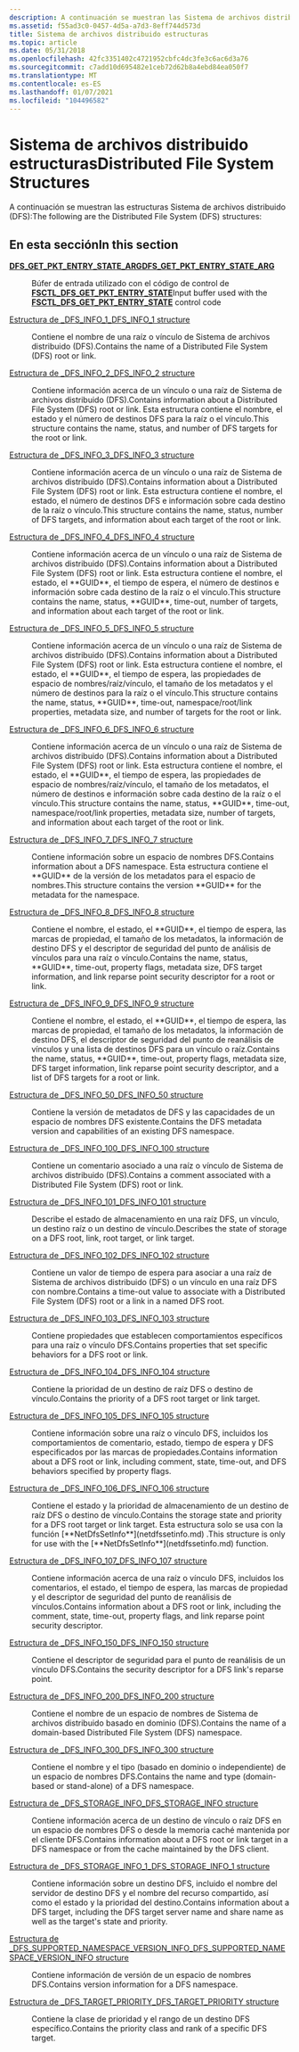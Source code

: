 ```yaml
---
description: A continuación se muestran las Sistema de archivos distribuido estructuras DFS
ms.assetid: f55ad3c0-0457-4d5a-a7d3-8eff744d573d
title: Sistema de archivos distribuido estructuras
ms.topic: article
ms.date: 05/31/2018
ms.openlocfilehash: 42fc3351402c4721952cbfc4dc3fe3c6ac6d3a76
ms.sourcegitcommit: c7add10d695482e1ceb72d62b8a4ebd84ea050f7
ms.translationtype: MT
ms.contentlocale: es-ES
ms.lasthandoff: 01/07/2021
ms.locfileid: "104496582"
---
```

# <a name="distributed-file-system-structures"></a><span data-ttu-id="54b14-103">Sistema de archivos distribuido estructuras</span><span class="sxs-lookup"><span data-stu-id="54b14-103">Distributed File System Structures</span></span>

<span data-ttu-id="54b14-104">A continuación se muestran las estructuras Sistema de archivos distribuido (DFS):</span><span class="sxs-lookup"><span data-stu-id="54b14-104">The following are the Distributed File System (DFS) structures:</span></span>

## <a name="in-this-section"></a><span data-ttu-id="54b14-105">En esta sección</span><span class="sxs-lookup"><span data-stu-id="54b14-105">In this section</span></span>

<dl> <dt>

[<span data-ttu-id="54b14-106">**DFS_GET_PKT_ENTRY_STATE_ARG**</span><span class="sxs-lookup"><span data-stu-id="54b14-106">**DFS_GET_PKT_ENTRY_STATE_ARG**</span></span>](/windows/win32/api/lmdfs/ns-lmdfs-dfs_get_pkt_entry_state_arg)
</dt> <dd>

<span data-ttu-id="54b14-107">Búfer de entrada utilizado con el código de control de [**FSCTL_DFS_GET_PKT_ENTRY_STATE**](fsctl-dfs-get-pkt-entry-state.md)</span><span class="sxs-lookup"><span data-stu-id="54b14-107">Input buffer used with the [**FSCTL_DFS_GET_PKT_ENTRY_STATE**](fsctl-dfs-get-pkt-entry-state.md) control code</span></span>
</dd> <dt>

[<span data-ttu-id="54b14-108">Estructura de _DFS_INFO_1</span><span class="sxs-lookup"><span data-stu-id="54b14-108">_DFS_INFO_1 structure</span></span>](/windows/desktop/api/lmdfs/ns-lmdfs-dfs_info_1)
</dt> <dd>
<span data-ttu-id="54b14-109">Contiene el nombre de una raíz o vínculo de Sistema de archivos distribuido (DFS).</span><span class="sxs-lookup"><span data-stu-id="54b14-109">Contains the name of a Distributed File System (DFS) root or link.</span></span>

</dd> <dt>

[<span data-ttu-id="54b14-110">Estructura de _DFS_INFO_2</span><span class="sxs-lookup"><span data-stu-id="54b14-110">_DFS_INFO_2 structure</span></span>](/windows/desktop/api/lmdfs/ns-lmdfs-dfs_info_2)
</dt> <dd>
<span data-ttu-id="54b14-111">Contiene información acerca de un vínculo o una raíz de Sistema de archivos distribuido (DFS).</span><span class="sxs-lookup"><span data-stu-id="54b14-111">Contains information about a Distributed File System (DFS) root or link.</span></span> <span data-ttu-id="54b14-112">Esta estructura contiene el nombre, el estado y el número de destinos DFS para la raíz o el vínculo.</span><span class="sxs-lookup"><span data-stu-id="54b14-112">This structure contains the name, status, and number of DFS targets for the root or link.</span></span>

</dd> <dt>

[<span data-ttu-id="54b14-113">Estructura de _DFS_INFO_3</span><span class="sxs-lookup"><span data-stu-id="54b14-113">_DFS_INFO_3 structure</span></span>](/windows/desktop/api/lmdfs/ns-lmdfs-dfs_info_3)
</dt> <dd>
<span data-ttu-id="54b14-114">Contiene información acerca de un vínculo o una raíz de Sistema de archivos distribuido (DFS).</span><span class="sxs-lookup"><span data-stu-id="54b14-114">Contains information about a Distributed File System (DFS) root or link.</span></span> <span data-ttu-id="54b14-115">Esta estructura contiene el nombre, el estado, el número de destinos DFS e información sobre cada destino de la raíz o vínculo.</span><span class="sxs-lookup"><span data-stu-id="54b14-115">This structure contains the name, status, number of DFS targets, and information about each target of the root or link.</span></span>

</dd> <dt>

[<span data-ttu-id="54b14-116">Estructura de _DFS_INFO_4</span><span class="sxs-lookup"><span data-stu-id="54b14-116">_DFS_INFO_4 structure</span></span>](/windows/desktop/api/lmdfs/ns-lmdfs-dfs_info_4)
</dt> <dd>
<span data-ttu-id="54b14-117">Contiene información acerca de un vínculo o una raíz de Sistema de archivos distribuido (DFS).</span><span class="sxs-lookup"><span data-stu-id="54b14-117">Contains information about a Distributed File System (DFS) root or link.</span></span> <span data-ttu-id="54b14-118">Esta estructura contiene el nombre, el estado, el **GUID**, el tiempo de espera, el número de destinos e información sobre cada destino de la raíz o el vínculo.</span><span class="sxs-lookup"><span data-stu-id="54b14-118">This structure contains the name, status, **GUID**, time-out, number of targets, and information about each target of the root or link.</span></span>

</dd> <dt>

[<span data-ttu-id="54b14-119">Estructura de _DFS_INFO_5</span><span class="sxs-lookup"><span data-stu-id="54b14-119">_DFS_INFO_5 structure</span></span>](/windows/desktop/api/lmdfs/ns-lmdfs-dfs_info_5)
</dt> <dd>
<span data-ttu-id="54b14-120">Contiene información acerca de un vínculo o una raíz de Sistema de archivos distribuido (DFS).</span><span class="sxs-lookup"><span data-stu-id="54b14-120">Contains information about a Distributed File System (DFS) root or link.</span></span> <span data-ttu-id="54b14-121">Esta estructura contiene el nombre, el estado, el **GUID**, el tiempo de espera, las propiedades de espacio de nombres/raíz/vínculo, el tamaño de los metadatos y el número de destinos para la raíz o el vínculo.</span><span class="sxs-lookup"><span data-stu-id="54b14-121">This structure contains the name, status, **GUID**, time-out, namespace/root/link properties, metadata size, and number of targets for the root or link.</span></span>

</dd> <dt>

[<span data-ttu-id="54b14-122">Estructura de _DFS_INFO_6</span><span class="sxs-lookup"><span data-stu-id="54b14-122">_DFS_INFO_6 structure</span></span>](/windows/desktop/api/lmdfs/ns-lmdfs-dfs_info_6)
</dt> <dd>
<span data-ttu-id="54b14-123">Contiene información acerca de un vínculo o una raíz de Sistema de archivos distribuido (DFS).</span><span class="sxs-lookup"><span data-stu-id="54b14-123">Contains information about a Distributed File System (DFS) root or link.</span></span> <span data-ttu-id="54b14-124">Esta estructura contiene el nombre, el estado, el **GUID**, el tiempo de espera, las propiedades de espacio de nombres/raíz/vínculo, el tamaño de los metadatos, el número de destinos e información sobre cada destino de la raíz o el vínculo.</span><span class="sxs-lookup"><span data-stu-id="54b14-124">This structure contains the name, status, **GUID**, time-out, namespace/root/link properties, metadata size, number of targets, and information about each target of the root or link.</span></span>

</dd> <dt>

[<span data-ttu-id="54b14-125">Estructura de _DFS_INFO_7</span><span class="sxs-lookup"><span data-stu-id="54b14-125">_DFS_INFO_7 structure</span></span>](/windows/desktop/api/lmdfs/ns-lmdfs-dfs_info_7)
</dt> <dd>
<span data-ttu-id="54b14-126">Contiene información sobre un espacio de nombres DFS.</span><span class="sxs-lookup"><span data-stu-id="54b14-126">Contains information about a DFS namespace.</span></span> <span data-ttu-id="54b14-127">Esta estructura contiene el **GUID** de la versión de los metadatos para el espacio de nombres.</span><span class="sxs-lookup"><span data-stu-id="54b14-127">This structure contains the version **GUID** for the metadata for the namespace.</span></span>

</dd> <dt>

[<span data-ttu-id="54b14-128">Estructura de _DFS_INFO_8</span><span class="sxs-lookup"><span data-stu-id="54b14-128">_DFS_INFO_8 structure</span></span>](/windows/desktop/api/lmdfs/ns-lmdfs-dfs_info_8)
</dt> <dd>
<span data-ttu-id="54b14-129">Contiene el nombre, el estado, el **GUID**, el tiempo de espera, las marcas de propiedad, el tamaño de los metadatos, la información de destino DFS y el descriptor de seguridad del punto de análisis de vínculos para una raíz o vínculo.</span><span class="sxs-lookup"><span data-stu-id="54b14-129">Contains the name, status, **GUID**, time-out, property flags, metadata size, DFS target information, and link reparse point security descriptor for a root or link.</span></span>

</dd> <dt>

[<span data-ttu-id="54b14-130">Estructura de _DFS_INFO_9</span><span class="sxs-lookup"><span data-stu-id="54b14-130">_DFS_INFO_9 structure</span></span>](/windows/desktop/api/lmdfs/ns-lmdfs-dfs_info_9)
</dt> <dd>
<span data-ttu-id="54b14-131">Contiene el nombre, el estado, el **GUID**, el tiempo de espera, las marcas de propiedad, el tamaño de los metadatos, la información de destino DFS, el descriptor de seguridad del punto de reanálisis de vínculos y una lista de destinos DFS para un vínculo o raíz.</span><span class="sxs-lookup"><span data-stu-id="54b14-131">Contains the name, status, **GUID**, time-out, property flags, metadata size, DFS target information, link reparse point security descriptor, and a list of DFS targets for a root or link.</span></span>

</dd> <dt>

[<span data-ttu-id="54b14-132">Estructura de _DFS_INFO_50</span><span class="sxs-lookup"><span data-stu-id="54b14-132">_DFS_INFO_50 structure</span></span>](/windows/desktop/api/lmdfs/ns-lmdfs-dfs_info_50)
</dt> <dd>
<span data-ttu-id="54b14-133">Contiene la versión de metadatos de DFS y las capacidades de un espacio de nombres DFS existente.</span><span class="sxs-lookup"><span data-stu-id="54b14-133">Contains the DFS metadata version and capabilities of an existing DFS namespace.</span></span>

</dd> <dt>

[<span data-ttu-id="54b14-134">Estructura de _DFS_INFO_100</span><span class="sxs-lookup"><span data-stu-id="54b14-134">_DFS_INFO_100 structure</span></span>](/windows/desktop/api/lmdfs/ns-lmdfs-dfs_info_100)
</dt> <dd>
<span data-ttu-id="54b14-135">Contiene un comentario asociado a una raíz o vínculo de Sistema de archivos distribuido (DFS).</span><span class="sxs-lookup"><span data-stu-id="54b14-135">Contains a comment associated with a Distributed File System (DFS) root or link.</span></span>

</dd> <dt>

[<span data-ttu-id="54b14-136">Estructura de _DFS_INFO_101</span><span class="sxs-lookup"><span data-stu-id="54b14-136">_DFS_INFO_101 structure</span></span>](/windows/desktop/api/lmdfs/ns-lmdfs-dfs_info_101)
</dt> <dd>
<span data-ttu-id="54b14-137">Describe el estado de almacenamiento en una raíz DFS, un vínculo, un destino raíz o un destino de vínculo.</span><span class="sxs-lookup"><span data-stu-id="54b14-137">Describes the state of storage on a DFS root, link, root target, or link target.</span></span>

</dd> <dt>

[<span data-ttu-id="54b14-138">Estructura de _DFS_INFO_102</span><span class="sxs-lookup"><span data-stu-id="54b14-138">_DFS_INFO_102 structure</span></span>](/windows/desktop/api/lmdfs/ns-lmdfs-dfs_info_102)
</dt> <dd>
<span data-ttu-id="54b14-139">Contiene un valor de tiempo de espera para asociar a una raíz de Sistema de archivos distribuido (DFS) o un vínculo en una raíz DFS con nombre.</span><span class="sxs-lookup"><span data-stu-id="54b14-139">Contains a time-out value to associate with a Distributed File System (DFS) root or a link in a named DFS root.</span></span>

</dd> <dt>

[<span data-ttu-id="54b14-140">Estructura de _DFS_INFO_103</span><span class="sxs-lookup"><span data-stu-id="54b14-140">_DFS_INFO_103 structure</span></span>](/windows/desktop/api/lmdfs/ns-lmdfs-dfs_info_103)
</dt> <dd>
<span data-ttu-id="54b14-141">Contiene propiedades que establecen comportamientos específicos para una raíz o vínculo DFS.</span><span class="sxs-lookup"><span data-stu-id="54b14-141">Contains properties that set specific behaviors for a DFS root or link.</span></span>

</dd> <dt>

[<span data-ttu-id="54b14-142">Estructura de _DFS_INFO_104</span><span class="sxs-lookup"><span data-stu-id="54b14-142">_DFS_INFO_104 structure</span></span>](/windows/desktop/api/lmdfs/ns-lmdfs-dfs_info_104)
</dt> <dd>
<span data-ttu-id="54b14-143">Contiene la prioridad de un destino de raíz DFS o destino de vínculo.</span><span class="sxs-lookup"><span data-stu-id="54b14-143">Contains the priority of a DFS root target or link target.</span></span>

</dd> <dt>

[<span data-ttu-id="54b14-144">Estructura de _DFS_INFO_105</span><span class="sxs-lookup"><span data-stu-id="54b14-144">_DFS_INFO_105 structure</span></span>](/windows/desktop/api/lmdfs/ns-lmdfs-dfs_info_105)
</dt> <dd>
<span data-ttu-id="54b14-145">Contiene información sobre una raíz o vínculo DFS, incluidos los comportamientos de comentario, estado, tiempo de espera y DFS especificados por las marcas de propiedades.</span><span class="sxs-lookup"><span data-stu-id="54b14-145">Contains information about a DFS root or link, including comment, state, time-out, and DFS behaviors specified by property flags.</span></span>

</dd> <dt>

[<span data-ttu-id="54b14-146">Estructura de _DFS_INFO_106</span><span class="sxs-lookup"><span data-stu-id="54b14-146">_DFS_INFO_106 structure</span></span>](/windows/desktop/api/lmdfs/ns-lmdfs-dfs_info_106)
</dt> <dd>
<span data-ttu-id="54b14-147">Contiene el estado y la prioridad de almacenamiento de un destino de raíz DFS o destino de vínculo.</span><span class="sxs-lookup"><span data-stu-id="54b14-147">Contains the storage state and priority for a DFS root target or link target.</span></span> <span data-ttu-id="54b14-148">Esta estructura solo se usa con la función [**NetDfsSetInfo**](netdfssetinfo.md) .</span><span class="sxs-lookup"><span data-stu-id="54b14-148">This structure is only for use with the [**NetDfsSetInfo**](netdfssetinfo.md) function.</span></span>

</dd> <dt>

[<span data-ttu-id="54b14-149">Estructura de _DFS_INFO_107</span><span class="sxs-lookup"><span data-stu-id="54b14-149">_DFS_INFO_107 structure</span></span>](/windows/desktop/api/lmdfs/ns-lmdfs-dfs_info_107)
</dt> <dd>
<span data-ttu-id="54b14-150">Contiene información acerca de una raíz o vínculo DFS, incluidos los comentarios, el estado, el tiempo de espera, las marcas de propiedad y el descriptor de seguridad del punto de reanálisis de vínculos.</span><span class="sxs-lookup"><span data-stu-id="54b14-150">Contains information about a DFS root or link, including the comment, state, time-out, property flags, and link reparse point security descriptor.</span></span>

</dd> <dt>

[<span data-ttu-id="54b14-151">Estructura de _DFS_INFO_150</span><span class="sxs-lookup"><span data-stu-id="54b14-151">_DFS_INFO_150 structure</span></span>](/windows/desktop/api/lmdfs/ns-lmdfs-dfs_info_150)
</dt> <dd>
<span data-ttu-id="54b14-152">Contiene el descriptor de seguridad para el punto de reanálisis de un vínculo DFS.</span><span class="sxs-lookup"><span data-stu-id="54b14-152">Contains the security descriptor for a DFS link's reparse point.</span></span>

</dd> <dt>

[<span data-ttu-id="54b14-153">Estructura de _DFS_INFO_200</span><span class="sxs-lookup"><span data-stu-id="54b14-153">_DFS_INFO_200 structure</span></span>](/windows/desktop/api/lmdfs/ns-lmdfs-dfs_info_200)
</dt> <dd>
<span data-ttu-id="54b14-154">Contiene el nombre de un espacio de nombres de Sistema de archivos distribuido basado en dominio (DFS).</span><span class="sxs-lookup"><span data-stu-id="54b14-154">Contains the name of a domain-based Distributed File System (DFS) namespace.</span></span>

</dd> <dt>

[<span data-ttu-id="54b14-155">Estructura de _DFS_INFO_300</span><span class="sxs-lookup"><span data-stu-id="54b14-155">_DFS_INFO_300 structure</span></span>](/windows/desktop/api/lmdfs/ns-lmdfs-dfs_info_300)
</dt> <dd>
<span data-ttu-id="54b14-156">Contiene el nombre y el tipo (basado en dominio o independiente) de un espacio de nombres DFS.</span><span class="sxs-lookup"><span data-stu-id="54b14-156">Contains the name and type (domain-based or stand-alone) of a DFS namespace.</span></span>

</dd> <dt>

[<span data-ttu-id="54b14-157">Estructura de _DFS_STORAGE_INFO</span><span class="sxs-lookup"><span data-stu-id="54b14-157">_DFS_STORAGE_INFO structure</span></span>](/windows/desktop/api/lmdfs/ns-lmdfs-dfs_storage_info)
</dt> <dd>
<span data-ttu-id="54b14-158">Contiene información acerca de un destino de vínculo o raíz DFS en un espacio de nombres DFS o desde la memoria caché mantenida por el cliente DFS.</span><span class="sxs-lookup"><span data-stu-id="54b14-158">Contains information about a DFS root or link target in a DFS namespace or from the cache maintained by the DFS client.</span></span>

</dd> <dt>

[<span data-ttu-id="54b14-159">Estructura de _DFS_STORAGE_INFO_1</span><span class="sxs-lookup"><span data-stu-id="54b14-159">_DFS_STORAGE_INFO_1 structure</span></span>](/windows/desktop/api/lmdfs/ns-lmdfs-dfs_storage_info_1)
</dt> <dd>
<span data-ttu-id="54b14-160">Contiene información sobre un destino DFS, incluido el nombre del servidor de destino DFS y el nombre del recurso compartido, así como el estado y la prioridad del destino.</span><span class="sxs-lookup"><span data-stu-id="54b14-160">Contains information about a DFS target, including the DFS target server name and share name as well as the target's state and priority.</span></span>

</dd> <dt>

[<span data-ttu-id="54b14-161">Estructura de _DFS_SUPPORTED_NAMESPACE_VERSION_INFO</span><span class="sxs-lookup"><span data-stu-id="54b14-161">_DFS_SUPPORTED_NAMESPACE_VERSION_INFO structure</span></span>](/windows/desktop/api/lmdfs/ns-lmdfs-dfs_supported_namespace_version_info)
</dt> <dd>
<span data-ttu-id="54b14-162">Contiene información de versión de un espacio de nombres DFS.</span><span class="sxs-lookup"><span data-stu-id="54b14-162">Contains version information for a DFS namespace.</span></span>

</dd> <dt>

[<span data-ttu-id="54b14-163">Estructura de _DFS_TARGET_PRIORITY</span><span class="sxs-lookup"><span data-stu-id="54b14-163">_DFS_TARGET_PRIORITY structure</span></span>](/windows/desktop/api/lmdfs/ns-lmdfs-dfs_target_priority)
</dt> <dd>
<span data-ttu-id="54b14-164">Contiene la clase de prioridad y el rango de un destino DFS específico.</span><span class="sxs-lookup"><span data-stu-id="54b14-164">Contains the priority class and rank of a specific DFS target.</span></span>

</dd> </dl>
